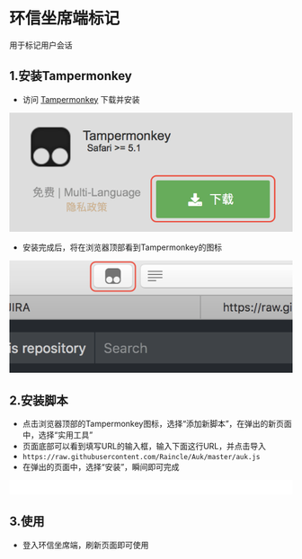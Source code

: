 # 环信坐席端标记

用于标记用户会话

## 1.安装Tampermonkey

* 访问 [Tampermonkey](http://tampermonkey.net) 下载并安装
<img src='https://raw.githubusercontent.com/Raincle/Auk/master/imgs/install.png' width='600' alt='下载'>

* 安装完成后，将在浏览器顶部看到Tampermonkey的图标
<img src='https://raw.githubusercontent.com/Raincle/Auk/master/imgs/top.png' width='600' alt='顶部'>

## 2.安装脚本

* 点击浏览器顶部的Tampermonkey图标，选择“添加新脚本”，在弹出的新页面中，选择“实用工具”
* 页面底部可以看到填写URL的输入框，输入下面这行URL，并点击导入
* `https://raw.githubusercontent.com/Raincle/Auk/master/auk.js` 
* 在弹出的页面中，选择“安装”，瞬间即可完成
<img src='https://raw.githubusercontent.com/Raincle/Auk/master/imgs/blank.png' width='600' alt='顶部'>

## 3.使用

* 登入环信坐席端，刷新页面即可使用
